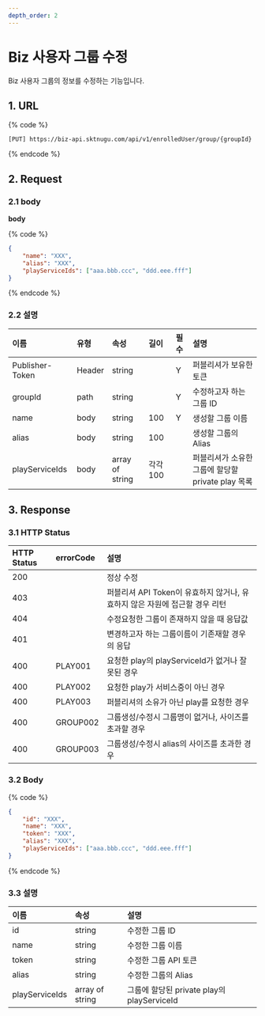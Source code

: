 ```yaml
---
depth_order: 2
---
```


# Biz 사용자 그룹 수정

Biz 사용자 그룹의 정보를 수정하는 기능입니다.

## 1. URL

{% code %}
```text
[PUT] https://biz-api.sktnugu.com/api/v1/enrolledUser/group/{groupId}
```
{% endcode %}

## 2. Request

### 2.1 body

**body**

{% code %}
```json
{
    "name": "XXX",
    "alias": "XXX",
    "playServiceIds": ["aaa.bbb.ccc", "ddd.eee.fff"]
}
```
{% endcode %}

### 2.2 설명

| 이름              | 유형     | 속성              | 길이     | 필수    | 설명                                |
|:----------------|:-------|:----------------|:-------|:------|:----------------------------------|
| Publisher-Token | Header | string          |        | Y     | 퍼블리셔가 보유한 토큰                      |
| groupId         | path   | string          |        | Y     | 수정하고자 하는 그룹 ID                    |
| name            | body   | string          | 100    | Y     | 생성할 그룹 이름                         |
| alias           | body   | string          | 100    |       | 생성할 그룹의 Alias                     |
| playServiceIds  | body   | array of string | 각각 100 |       | 퍼블리셔가 소유한 그룹에 할당할 private play 목록 |

## 3. Response

### 3.1 HTTP Status

| HTTP Status | errorCode | 설명                                              |
|:------------|:----------|:------------------------------------------------|
| 200         |           | 정상 수정                                           |
| 403         |           | 퍼블리셔 API Token이 유효하지 않거나, 유효하지 않은 자원에 접근할 경우 리턴 |
| 404         |           | 수정요청한 그룹이 존재하지 않을 때 응답값                         |
| 401         |           | 변경하고자 하는 그룹이름이 기존재할 경우의 응답                      |
| 400         | PLAY001   | 요청한 play의 playServiceId가 없거나 잘못된 경우             |
| 400         | PLAY002   | 요청한 play가 서비스중이 아닌 경우                           |
| 400         | PLAY003   | 퍼블리셔의 소유가 아닌 play를 요청한 경우                       |
| 400         | GROUP002  | 그룹생성/수정시 그룹명이 없거나, 사이즈를 초과할 경우                  |
| 400         | GROUP003  | 그룹생성/수정시 alias의 사이즈를 초과한 경우                     |

### 3.2 Body

{% code %}
```json
{
    "id": "XXX",
    "name": "XXX",
    "token": "XXX",
    "alias": "XXX",
    "playServiceIds": ["aaa.bbb.ccc", "ddd.eee.fff"]
}
```
{% endcode %}

### 3.3 설명

| 이름             | 속성              | 설명                                  |
|:---------------|:----------------|:------------------------------------|
| id             | string          | 수정한 그룹 ID                           |
| name           | string          | 수정한 그룹 이름                           |
| token          | string          | 수정한 그룹 API 토큰                       |
| alias          | string          | 수정한 그룹의 Alias                       |
| playServiceIds | array of string | 그룹에 할당된 private play의 playServiceId |

